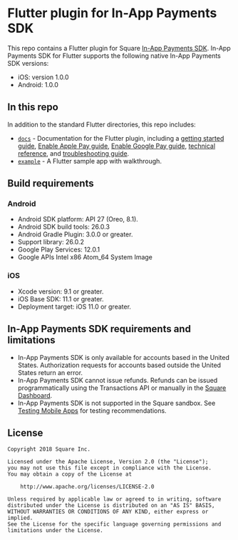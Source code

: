 # Flutter plugin for In-App Payments SDK

This repo contains a Flutter plugin for Square [In-App Payments SDK]. In-App Payments SDK for
Flutter supports the following native In-App Payments SDK versions:

  * iOS: version 1.0.0
  * Android: 1.0.0

## In this repo

In addition to the standard Flutter directories, this repo includes:

* [`docs`] - Documentation for the Flutter plugin, including a
  [getting started guide], [Enable Apple Pay guide], [Enable Google Pay guide], [technical reference], and [troubleshooting guide].
* [`example`] - A Flutter sample app with walkthrough.

## Build requirements

### Android

* Android SDK platform: API 27 (Oreo, 8.1).
* Android SDK build tools: 26.0.3
* Android Gradle Plugin: 3.0.0 or greater.
* Support library: 26.0.2
* Google Play Services: 12.0.1
* Google APIs Intel x86 Atom_64 System Image

### iOS

* Xcode version: 9.1 or greater.
* iOS Base SDK: 11.1 or greater.
* Deployment target: iOS 11.0 or greater.


## In-App Payments SDK requirements and limitations

* In-App Payments SDK is only available for accounts based in the United States.
  Authorization requests for accounts based outside the United States return an
  error.
* In-App Payments SDK cannot issue refunds. Refunds can be issued programmatically using
  the Transactions API or manually in the [Square Dashboard].
* In-App Payments SDK is not supported in the Square sandbox. See [Testing Mobile Apps]
  for testing recommendations.



## License

```
Copyright 2018 Square Inc.

Licensed under the Apache License, Version 2.0 (the "License");
you may not use this file except in compliance with the License.
You may obtain a copy of the License at

    http://www.apache.org/licenses/LICENSE-2.0

Unless required by applicable law or agreed to in writing, software
distributed under the License is distributed on an "AS IS" BASIS,
WITHOUT WARRANTIES OR CONDITIONS OF ANY KIND, either express or implied.
See the License for the specific language governing permissions and
limitations under the License.
```

[//]: # "Link anchor definitions"
[squareup.com/activate]: https://squareup.com/activate
[In-App Payments SDK]: https://docs.connect.squareup.com/payments/inapppayments/intro
[Square Dashboard]: https://squareup.com/dashboard/
[Testing Mobile Apps]: https://docs.connect.squareup.com/testing/mobile
[`docs`]: https://git.sqcorp.co/users/xiao/repos/in-app-payments-flutter-plugin/browse/docs
[`example`]: https://git.sqcorp.co/users/xiao/repos/in-app-payments-flutter-plugin/browse/example
[getting started guide]: https://git.sqcorp.co/users/xiao/repos/in-app-payments-flutter-plugin/browse/docs/get-started.md
[Enable Apple Pay guide]: https://git.sqcorp.co/users/xiao/repos/in-app-payments-flutter-plugin/browse/docs/enable-applepay.md
[Enable Google Pay guide]: https://git.sqcorp.co/users/xiao/repos/in-app-payments-flutter-plugin/browse/docs/enable-googlepay.md
[technical reference]: https://git.sqcorp.co/users/xiao/repos/in-app-payments-flutter-plugin/browse/docs/reference.md
[troubleshooting guide]: https://git.sqcorp.co/users/xiao/repos/in-app-payments-flutter-plugin/browse/docs/troubleshooting.md
